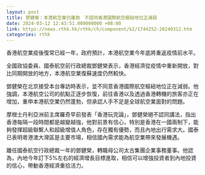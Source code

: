 ```yaml
---
layout: post
title: 鄧健榮：本港航空業仍蓬勃　不認同香港國際航空樞紐地位正減弱
date: 2024-03-12 12:43:51.000000000 +08:00
link: https://news.rthk.hk/rthk/ch/component/k2/1744252-20240312.htm
categories: rthk
---
```


香港航空業疫後復常已經一年，政府預計，本港航空業今年底將重返疫情前水平。

全國政協委員、國泰航空前行政總裁鄧健榮表示，香港經濟從疫情中重新開放，對比同期開放的地方，本港航空業復蘇速度仍然較快。

鄧健榮在北京接受本台專訪時表示，並不同意香港國際航空樞紐地位正在減弱。他強調，本港航空公司的航點正逐步恢復，前往香港以及透過香港轉機的旅客亦正在增加，重申本港航空業仍然蓬勃，但承認人手不足是全球航空業面對的問題。

摩根士丹利亞洲前主席羅奇早前發表「香港玩完論」，鄧健榮絕不認同講法，指出香港每隔一段時間都是越變越強，他對前景有信心，特別是香港在一國兩制下，能夠發揮超級聯繫人和超級增值人角色，存在獨有優勢，而且內地出行需求大。國泰已表明粵港澳大灣區是主要市場，相信國內需求能為航空業帶來發展機遇。

離任國泰航空行政總裁一年的鄧健榮，轉職母公司太古集團企業事務董事。他認為，內地今年訂下5%左右的經濟增長目標進取，相信可以增強投資者到內地投資的信心，帶動香港經濟重拾活力。
